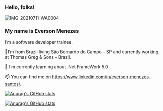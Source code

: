 ### Hello, folks! 
![IMG-20210711-WA0004](https://user-images.githubusercontent.com/56317408/125205396-66862980-e258-11eb-9255-563116f7aa91.jpg)
### My name is Everson Menezes

I’m a  software developer trainee.

🔭I’m from Brazil living São Bernardo do Campo – SP and currently working at Thomas Greg & Sons – Brazil.

🌱 I’m currently learning about .Net FrameWork 5.0

📫 You can find me on https://www.linkedin.com/in/everson-menezes-santos/.

[![Anurag's GitHub stats](https://github-readme-stats.vercel.app/api?username=Everson-Menezes&show_icons=true&theme=dark)](https://github.com/Everson-Menezes/)

[![Anurag's GitHub stats](https://github-readme-stats.vercel.app/api/top-langs?username=Everson-Menezes&langs_count=5&show_icons=true&theme=dark)](https://github.com/Everson-Menezes/)

